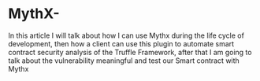 # MythX-
 In this article I will talk about how I can use Mythx during the  life cycle of development, then how a client can use this plugin to automate smart contract security analysis of the Truffle  Framework, after that I am going to talk about the vulnerability meaningful and test our Smart contract with Mythx
